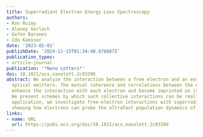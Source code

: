 ```yaml
---
title: Superradiant Electron Energy Loss Spectroscopy
authors:
- Ron Ruimy
- Alexey Gorlach
- Gefen Baranes
- Ido Kaminer
date: '2023-02-01'
publishDate: '2024-11-15T01:34:48.876687Z'
publication_types:
- article-journal
publication: '*Nano Letters*'
doi: 10.1021/acs.nanolett.2c03396
abstract: We analyze the interaction between a free electron and an ensemble of identical
  optical emitters. The mutual coherence and correlations between the emitters can
  enhance the interaction with each electron and become imprinted on its energy spectrum.
  We present schemes by which such collective interactions can be realized. As a possible
  application, we investigate free-electron interactions with superradiant systems,
  showing how electrons can probe the ultrafast population dynamics of superradiance.
links:
- name: URL
  url: https://pubs.acs.org/doi/10.1021/acs.nanolett.2c03396
---
```

